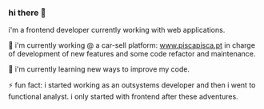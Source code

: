 ### hi there 👋

i'm a frontend developer currently working with web applications.

🔭 i'm currently working @ a car-sell platform: www.piscapisca.pt in charge of development of new features and some code refactor and maintenance.

🌱 i'm currently learning new ways to improve my code.

⚡ fun fact: i started working as an outsystems developer and then i went to functional analyst. i only started with frontend after these adventures.

<!--
**ruimrs/ruimrs** is a ✨ _special_ ✨ repository because its `README.md` (this file) appears on your GitHub profile.

Here are some ideas to get you started:

- 🔭 I’m currently working on ...
- 🌱 I’m currently learning ...
- 👯 I’m looking to collaborate on ...
- 🤔 I’m looking for help with ...
- 💬 Ask me about ...
- 📫 How to reach me: ...
- 😄 Pronouns: ...
- ⚡ Fun fact: ...
-->
